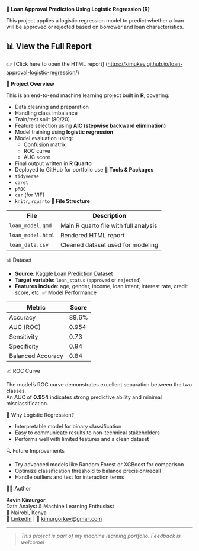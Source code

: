 **🏦 Loan Approval Prediction Using Logistic Regression (R)**

This project applies a logistic regression model to predict whether a loan will be approved or rejected based on borrower and loan characteristics.

## 📊 View the Full Report

👉 [Click here to open the HTML report] (https://kimukev.github.io/loan-approval-logistic-regression/)



**📌 Project Overview**

This is an end-to-end machine learning project built in **R**, covering:

- Data cleaning and preparation  
- Handling class imbalance  
- Train/test split (80/20)
- Feature selection using **AIC (stepwise backward elimination)**
- Model training using **logistic regression**
- Model evaluation using:
  - Confusion matrix
  - ROC curve
  - AUC score
- Final output written in **R Quarto**  
- Deployed to GitHub for portfolio use
**🧰 Tools & Packages**
- `tidyverse`
- `caret`
- `pROC`
- `car` (for VIF)
- `knitr`, `rquarto`
**📁 File Structure**

| File              | Description                                 |
|-------------------|---------------------------------------------|
| `loan_model.qmd`  | Main R quarto file with full analysis       |
| `loan_model.html` | Rendered HTML report                        |
| `loan_data.csv`   | Cleaned dataset used for modeling           |
📊 Dataset

- **Source**: [Kaggle Loan Prediction Dataset](https://www.kaggle.com/)
- **Target variable:** `loan_status` (`approved` or `rejected`)
- **Features include**: age, gender, income, loan intent, interest rate, credit score, etc.
  ✅ Model Performance

| Metric             | Score   |
|--------------------|---------|
| Accuracy           | 89.6%   |
| AUC (ROC)          | 0.954   |
| Sensitivity        | 0.73    |
| Specificity        | 0.94    |
| Balanced Accuracy  | 0.84    |

📈 ROC Curve

The model’s ROC curve demonstrates excellent separation between the two classes.  
An AUC of **0.954** indicates strong predictive ability and minimal misclassification.

🎯 Why Logistic Regression?

- Interpretable model for binary classification
- Easy to communicate results to non-technical stakeholders
- Performs well with limited features and a clean dataset

🔍 Future Improvements

- Try advanced models like Random Forest or XGBoost for comparison  
- Optimize classification threshold to balance precision/recall  
- Handle outliers and test for interaction terms

 🧑‍💻 Author

**Kevin Kimurgor**  
Data Analyst & Machine Learning Enthusiast  
📍 Nairobi, Kenya  
💼 [LinkedIn](https://www.linkedin.com/) | 
📧 kimurgorkev@gmail.com

---

> _This project is part of my machine learning portfolio. Feedback is welcome!_
